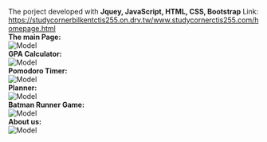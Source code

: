 The porject developed with **Jquey, JavaScript, HTML, CSS, Bootstrap**
Link: https://studycornerbilkentctis255.on.drv.tw/www.studycornerctis255.com/homepage.html
<br /> **The main Page:** <br /> 
![Model](./ScreenShoot/homepageSS.png)
<br /> **GPA Calculator:** <br /> 
![Model](./ScreenShoot/cgpaSS.png)
<br /> **Pomodoro Timer:** <br /> 
![Model](./ScreenShoot/pomodoroSS.png)
<br /> **Planner:** <br /> 
![Model](./ScreenShoot/todoListSS.png)
<br /> **Batman Runner Game:** <br /> 
![Model](./ScreenShoot/gameSS.png)
<br /> **About us:** <br /> 
![Model](./ScreenShoot/aboutSS.png)

